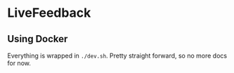 # LiveFeedback

## Using Docker

Everything is wrapped in `./dev.sh`. Pretty straight forward, so no more docs for now.
